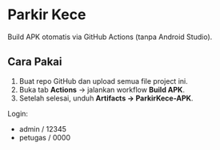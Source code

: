 # Parkir Kece
Build APK otomatis via GitHub Actions (tanpa Android Studio).

## Cara Pakai
1) Buat repo GitHub dan upload semua file project ini.
2) Buka tab **Actions** → jalankan workflow **Build APK**.
3) Setelah selesai, unduh **Artifacts → ParkirKece-APK**.

Login:
- admin / 12345
- petugas / 0000